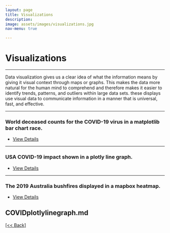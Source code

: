 ```yaml
---
layout: page
title: Visualizations
description:
image: assets/images/visualizations.jpg
nav-menu: true

---
```


# Visualizations

---

Data visualization gives us a clear idea of what the information means by giving it visual context through maps or graphs. This makes the data more natural for the human mind to comprehend and therefore makes it easier to identify trends, patterns, and outliers within large data sets. these displays use visual data to communicate information in a manner that is universal, fast, and effective.

---

### World deceased counts for the COVID-19 virus in a matplotlib bar chart race.

<ul class="actions">
   <li><a href="https://cvanchieri.github.io/DSPortfolio/COVIDbarchartrace.html" class="button next">View Details</a></li>
</ul>

---

### USA COVID-19 impact shown in a plotly line graph.

<ul class="actions">
   <li><a href="https://cvanchieri.github.io/DSPortfolio/COVIDplotlylinegraph.html" class="button next">View Details</a></li>
</ul>

---

### The 2019 Australia bushfires displayed in a mapbox heatmap.

<ul class="actions">
   <li><a href="https://cvanchieri.github.io/DSPortfolio/bushfiresmapboxheatmap.html" class="button next">View Details</a></li>
</ul>




COVIDplotlylinegraph.md
---
[[<< Back]](https://cvanchieri.github.io/DSPortfolio)
